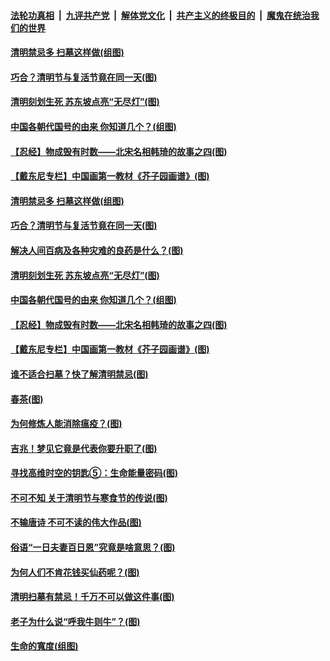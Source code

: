 

####  [法轮功真相](../../../../basic/blob/master/README.md?t=04041401) &nbsp;|&nbsp; [九评共产党](../../../../9ping.md/blob/master/README.md?t=04041401) &nbsp;|&nbsp; [解体党文化](../../../../jtdwh.md/blob/master/README.md?t=04041401)  &nbsp;|&nbsp; [共产主义的终极目的](../../../../gczydzjmd.md/blob/master/README.md?t=04041401) &nbsp;|&nbsp; [魔鬼在统治我们的世界](../../../../mgztzwmdsj.md/blob/master/README.md?t=04041401) 

#### [清明禁忌多 扫墓这样做(组图)](../pages/p7/967619.md?t=04041401) 

#### [巧合？清明节与复活节竟在同一天(图)](../pages/p7/967641.md?t=04041401) 

#### [清明刻划生死 苏东坡点亮“无尽灯”(图)](../pages/p7/967658.md?t=04041401) 

#### [中国各朝代国号的由来 你知道几个？(组图)](../pages/p7/967358.md?t=04041401) 

#### [【忍经】物成毁有时数——北宋名相韩琦的故事之四(图)](../pages/p7/967312.md?t=04041401) 

#### [【戴东尼专栏】中国画第一教材《芥子园画谱》(图)](../pages/p7/961635.md?t=04041401) 

#### [清明禁忌多 扫墓这样做(组图)](../pages/p7/967619.md?t=04041401) 

#### [巧合？清明节与复活节竟在同一天(图)](../pages/p7/967641.md?t=04041401) 

#### [解决人间百病及各种灾难的良药是什么？(图)](../pages/p7/967562.md?t=04041401) 

#### [清明刻划生死 苏东坡点亮“无尽灯”(图)](../pages/p7/967658.md?t=04041401) 

#### [中国各朝代国号的由来 你知道几个？(组图)](../pages/p7/967358.md?t=04041401) 

#### [【忍经】物成毁有时数——北宋名相韩琦的故事之四(图)](../pages/p7/967312.md?t=04041401) 

#### [【戴东尼专栏】中国画第一教材《芥子园画谱》(图)](../pages/p7/961635.md?t=04041401) 

#### [谁不适合扫墓？快了解清明禁忌(图)](../pages/p7/967448.md?t=04041401) 

#### [春茶(图)](../pages/p7/967590.md?t=04041401) 

#### [为何修炼人能消除瘟疫？(图)](../pages/p7/967452.md?t=04041401) 

#### [吉兆！梦见它竟是代表你要升职了(图)](../pages/p7/967421.md?t=04041401) 

#### [寻找高维时空的钥匙⑤：生命能量密码(图)](../pages/p7/967340.md?t=04041401) 

#### [不可不知 关于清明节与寒食节的传说(图)](../pages/p7/967198.md?t=04041401) 

#### [不输唐诗 不可不读的伟大作品(图)](../pages/p7/967420.md?t=04041401) 

#### [俗语“一日夫妻百日恩”究竟是啥意思？(图)](../pages/p7/967295.md?t=04041401) 

#### [为何人们不肯花钱买仙药呢？(图)](../pages/p7/967356.md?t=04041401) 

#### [清明扫墓有禁忌！千万不可以做这件事(图)](../pages/p7/967331.md?t=04041401) 

#### [老子为什么说“呼我牛则牛”？(图)](../pages/p7/967227.md?t=04041401) 

#### [生命的寬度(组图)](../pages/p7/967296.md?t=04041401) 


